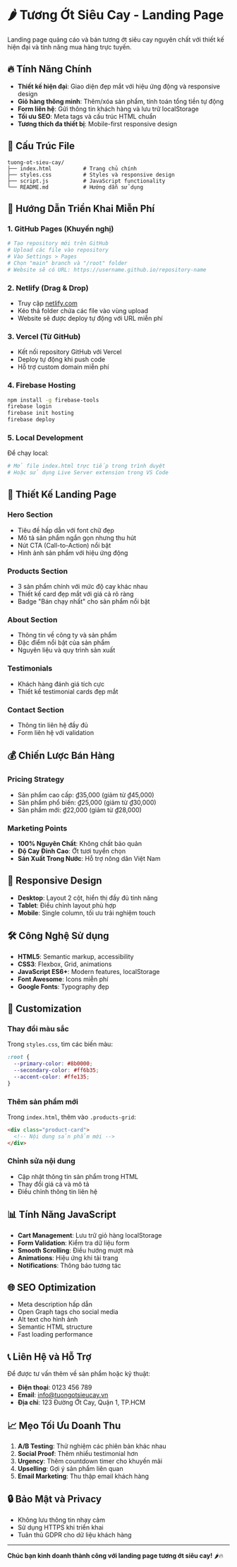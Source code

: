 # 🌶️ Tương Ớt Siêu Cay - Landing Page

Landing page quảng cáo và bán tương ớt siêu cay nguyên chất với thiết kế hiện đại và tính năng mua hàng trực tuyến.

## 🔥 Tính Năng Chính

- **Thiết kế hiện đại**: Giao diện đẹp mắt với hiệu ứng động và responsive design
- **Giỏ hàng thông minh**: Thêm/xóa sản phẩm, tính toán tổng tiền tự động
- **Form liên hệ**: Gửi thông tin khách hàng và lưu trữ localStorage
- **Tối ưu SEO**: Meta tags và cấu trúc HTML chuẩn
- **Tương thích đa thiết bị**: Mobile-first responsive design

## 📁 Cấu Trúc File

```
tuong-ot-sieu-cay/
├── index.html          # Trang chủ chính
├── styles.css          # Styles và responsive design
├── script.js           # JavaScript functionality
└── README.md           # Hướng dẫn sử dụng
```

## 🚀 Hướng Dẫn Triển Khai Miễn Phí

### 1. **GitHub Pages** (Khuyến nghị)
```bash
# Tạo repository mới trên GitHub
# Upload các file vào repository
# Vào Settings > Pages
# Chọn "main" branch và "/root" folder
# Website sẽ có URL: https://username.github.io/repository-name
```

### 2. **Netlify** (Drag & Drop)
- Truy cập [netlify.com](https://netlify.com)
- Kéo thả folder chứa các file vào vùng upload
- Website sẽ được deploy tự động với URL miễn phí

### 3. **Vercel** (Từ GitHub)
- Kết nối repository GitHub với Vercel
- Deploy tự động khi push code
- Hỗ trợ custom domain miễn phí

### 4. **Firebase Hosting**
```bash
npm install -g firebase-tools
firebase login
firebase init hosting
firebase deploy
```

### 5. **Local Development**
Để chạy local:
```bash
# Mở file index.html trực tiếp trong trình duyệt
# Hoặc sử dụng Live Server extension trong VS Code
```

## 🎨 Thiết Kế Landing Page

### **Hero Section**
- Tiêu đề hấp dẫn với font chữ đẹp
- Mô tả sản phẩm ngắn gọn nhưng thu hút
- Nút CTA (Call-to-Action) nổi bật
- Hình ảnh sản phẩm với hiệu ứng động

### **Products Section**
- 3 sản phẩm chính với mức độ cay khác nhau
- Thiết kế card đẹp mắt với giá cả rõ ràng
- Badge "Bán chạy nhất" cho sản phẩm nổi bật

### **About Section**
- Thông tin về công ty và sản phẩm
- Đặc điểm nổi bật của sản phẩm
- Nguyên liệu và quy trình sản xuất

### **Testimonials**
- Khách hàng đánh giá tích cực
- Thiết kế testimonial cards đẹp mắt

### **Contact Section**
- Thông tin liên hệ đầy đủ
- Form liên hệ với validation

## 💰 Chiến Lược Bán Hàng

### **Pricing Strategy**
- Sản phẩm cao cấp: ₫35,000 (giảm từ ₫45,000)
- Sản phẩm phổ biến: ₫25,000 (giảm từ ₫30,000)
- Sản phẩm mới: ₫22,000 (giảm từ ₫28,000)

### **Marketing Points**
- **100% Nguyên Chất**: Không chất bảo quản
- **Độ Cay Đỉnh Cao**: Ớt tươi tuyển chọn
- **Sản Xuất Trong Nước**: Hỗ trợ nông dân Việt Nam

## 📱 Responsive Design

- **Desktop**: Layout 2 cột, hiển thị đầy đủ tính năng
- **Tablet**: Điều chỉnh layout phù hợp
- **Mobile**: Single column, tối ưu trải nghiệm touch

## 🛠️ Công Nghệ Sử dụng

- **HTML5**: Semantic markup, accessibility
- **CSS3**: Flexbox, Grid, animations
- **JavaScript ES6+**: Modern features, localStorage
- **Font Awesome**: Icons miễn phí
- **Google Fonts**: Typography đẹp

## 🔧 Customization

### Thay đổi màu sắc
Trong `styles.css`, tìm các biến màu:
```css
:root {
  --primary-color: #8b0000;
  --secondary-color: #ff6b35;
  --accent-color: #ffe135;
}
```

### Thêm sản phẩm mới
Trong `index.html`, thêm vào `.products-grid`:
```html
<div class="product-card">
  <!-- Nội dung sản phẩm mới -->
</div>
```

### Chỉnh sửa nội dung
- Cập nhật thông tin sản phẩm trong HTML
- Thay đổi giá cả và mô tả
- Điều chỉnh thông tin liên hệ

## 📊 Tính Năng JavaScript

- **Cart Management**: Lưu trữ giỏ hàng localStorage
- **Form Validation**: Kiểm tra dữ liệu form
- **Smooth Scrolling**: Điều hướng mượt mà
- **Animations**: Hiệu ứng khi tải trang
- **Notifications**: Thông báo tương tác

## 🌐 SEO Optimization

- Meta description hấp dẫn
- Open Graph tags cho social media
- Alt text cho hình ảnh
- Semantic HTML structure
- Fast loading performance

## 📞 Liên Hệ và Hỗ Trợ

Để được tư vấn thêm về sản phẩm hoặc kỹ thuật:
- **Điện thoại**: 0123 456 789
- **Email**: info@tuongotsieucay.vn
- **Địa chỉ**: 123 Đường Ớt Cay, Quận 1, TP.HCM

## 📈 Mẹo Tối Ưu Doanh Thu

1. **A/B Testing**: Thử nghiệm các phiên bản khác nhau
2. **Social Proof**: Thêm nhiều testimonial hơn
3. **Urgency**: Thêm countdown timer cho khuyến mãi
4. **Upselling**: Gợi ý sản phẩm liên quan
5. **Email Marketing**: Thu thập email khách hàng

## 🔒 Bảo Mật và Privacy

- Không lưu thông tin nhạy cảm
- Sử dụng HTTPS khi triển khai
- Tuân thủ GDPR cho dữ liệu khách hàng

---

**Chúc bạn kinh doanh thành công với landing page tương ớt siêu cay!** 🌶️🔥